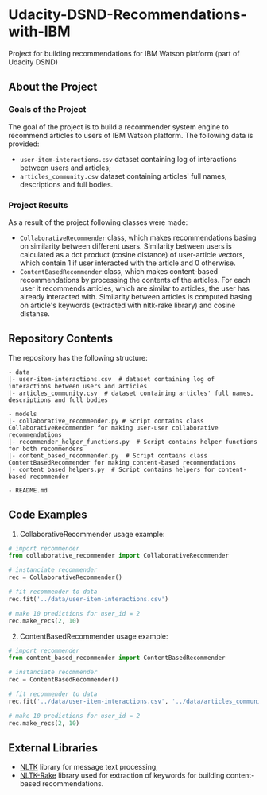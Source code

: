 # Udacity-DSND-Recommendations-with-IBM
Project for building recommendations for IBM Watson platform (part of Udacity DSND)

## About the Project

### Goals of the Project
The goal of the project is to build a recommender system engine to recommend articles to users of IBM Watson platform.
The following data is provided:
* `user-item-interactions.csv` dataset containing log of interactions between users and articles;
* `articles_community.csv` dataset containing articles' full names, descriptions and full bodies.

### Project Results
As a result of the project following classes were made:
* `CollaborativeRecommender` class, which makes recommendations basing on similarity between different users.
Similarity between users is calculated as a dot product (cosine distance) of user-article vectors, which contain 1 if user
interacted with the article and 0 otherwise.
* `ContentBasedRecommender` class, which makes content-based recommendations by processing the contents of the articles.
For each user it recommends articles, which are similar to articles, the user has already interacted with. Similarity between
articles is computed basing on article's keywords (extracted with nltk-rake library) and cosine distanse.

## Repository Contents
The repository has the following structure:
```
- data
|- user-item-interactions.csv  # dataset containing log of interactions between users and articles 
|- articles_community.csv  # dataset containing articles' full names, descriptions and full bodies

- models
|- collaborative_recommender.py # Script contains class CollaborativeRecommender for making user-user collaborative recommendations
|- recommender_helper_functions.py  # Script contains helper functions for both recommenders
|- content_based_recommender.py  # Script contains class ContentBasedRecommender for making content-based recommendations
|- content_based_helpers.py  # Script contains helpers for content-based recommender

- README.md
```

## Code Examples
1. CollaborativeRecommender usage example:
```python
# import recommender
from collaborative_recommender import CollaborativeRecommender 

# instanciate recommender 
rec = CollaborativeRecommender()

# fit recommender to data
rec.fit('../data/user-item-interactions.csv')

# make 10 predictions for user_id = 2
rec.make_recs(2, 10)
```

2. ContentBasedRecommender usage example:
```python
# import recommender
from content_based_recommender import ContentBasedRecommender 

# instanciate recommender 
rec = ContentBasedRecommender()

# fit recommender to data
rec.fit('../data/user-item-interactions.csv', '../data/articles_community.csv')

# make 10 predictions for user_id = 2
rec.make_recs(2, 10)
```

## External Libraries
* [NLTK](http://www.nltk.org) library for message text processing,
* [NLTK-Rake](https://github.com/csurfer/rake-nltk) library used for extraction of keywords for building content-based recommendations.
